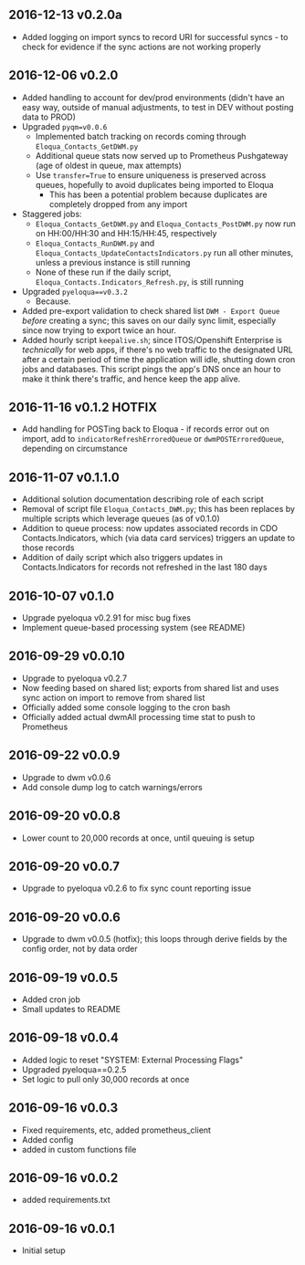 ## 2016-12-13 v0.2.0a
- Added logging on import syncs to record URI for successful syncs - to check for evidence if the sync actions are not working properly

## 2016-12-06 v0.2.0
- Added handling to account for dev/prod environments (didn't have an easy way, outside of manual adjustments, to test in DEV without posting data to PROD)
- Upgraded `pyqm=v0.0.6`
  + Implemented batch tracking on records coming through `Eloqua_Contacts_GetDWM.py`
  + Additional queue stats now served up to Prometheus Pushgateway (age of oldest in queue, max attempts)
  + Use `transfer=True` to ensure uniqueness is preserved across queues, hopefully to avoid duplicates being imported to Eloqua
    - This has been a potential problem because duplicates are completely dropped from any import
- Staggered jobs:
  + `Eloqua_Contacts_GetDWM.py` and `Eloqua_Contacts_PostDWM.py` now run on HH:00/HH:30 and HH:15/HH:45, respectively
  + `Eloqua_Contacts_RunDWM.py` and `Eloqua_Contacts_UpdateContactsIndicators.py` run all other minutes, unless a previous instance is still running
  + None of these run if the daily script, `Eloqua_Contacts.Indicators_Refresh.py`, is still running
- Upgraded `pyeloqua==v0.3.2`
  + Because.
- Added pre-export validation to check shared list `DWM - Export Queue` _before_ creating a sync; this saves on our daily sync limit, especially since now trying to export twice an hour.
- Added hourly script `keepalive.sh`; since ITOS/Openshift Enterprise is _technically_ for web apps, if there's no web traffic to the designated URL after a certain period of time the application will idle, shutting down cron jobs and databases. This script pings the app's DNS once an hour to make it think there's traffic, and hence keep the app alive.

## 2016-11-16 v0.1.2 HOTFIX
- Add handling for POSTing back to Eloqua - if records error out on import, add to `indicatorRefreshErroredQueue` or `dwmPOSTErroredQueue`, depending on circumstance

## 2016-11-07 v0.1.1.0
- Additional solution documentation describing role of each script
- Removal of script file `Eloqua_Contacts_DWM.py`; this has been replaces by multiple scripts which leverage queues (as of v0.1.0)
- Addition to queue process: now updates associated records in CDO Contacts.Indicators, which (via data card services) triggers an update to those records
- Addition of daily script which also triggers updates in Contacts.Indicators for records not refreshed in the last 180 days

## 2016-10-07 v0.1.0
- Upgrade pyeloqua v0.2.91 for misc bug fixes
- Implement queue-based processing system (see README)

## 2016-09-29 v0.0.10
- Upgrade to pyeloqua v0.2.7
- Now feeding based on shared list; exports from shared list and uses sync action on import to remove from shared list
- Officially added some console logging to the cron bash
- Officially added actual dwmAll processing time stat to push to Prometheus

## 2016-09-22 v0.0.9
- Upgrade to dwm v0.0.6
- Add console dump log to catch warnings/errors

## 2016-09-20 v0.0.8
- Lower count to 20,000 records at once, until queuing is setup

## 2016-09-20 v0.0.7
- Upgrade to pyeloqua v0.2.6 to fix sync count reporting issue

## 2016-09-20 v0.0.6
- Upgrade to dwm v0.0.5 (hotfix); this loops through derive fields by the config order, not by data order

## 2016-09-19 v0.0.5
- Added cron job
- Small updates to README

## 2016-09-18 v0.0.4
- Added logic to reset "SYSTEM: External Processing Flags"
- Upgraded pyeloqua==0.2.5
- Set logic to pull only 30,000 records at once

## 2016-09-16 v0.0.3
- Fixed requirements, etc, added prometheus_client
- Added config
- added in custom functions file

## 2016-09-16 v0.0.2
- added requirements.txt

## 2016-09-16 v0.0.1
- Initial setup
